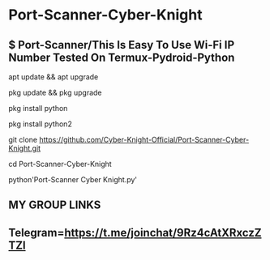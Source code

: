 # Port-Scanner-Cyber-Knight
$ Port-Scanner/This Is Easy To Use Wi-Fi IP Number Tested On Termux-Pydroid-Python
----------------------------------------------------------------------------------



apt update && apt upgrade

pkg update && pkg upgrade

pkg install python

pkg install python2

git clone https://github.com/Cyber-Knight-Official/Port-Scanner-Cyber-Knight.git

cd Port-Scanner-Cyber-Knight

python'Port-Scanner Cyber Knight.py'

MY GROUP LINKS
----------------------------------------------------------------------------------
Telegram=https://t.me/joinchat/9Rz4cAtXRxczZTZl
----------------------------------------------------------------------------------
